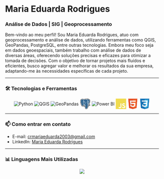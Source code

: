 # Maria Eduarda Rodrigues

### Análise de Dados | SIG | Geoprocessamento

Bem-vindo ao meu perfil! Sou Maria Eduarda Rodrigues, atuo com geoprocessamento e análise de dados, utilizando ferramentas como QGIS, GeoPandas, PostgreSQL, entre outras tecnologias. Embora meu foco seja em dados geoespaciais, também trabalho com análise de dados de diversas áreas, oferecendo soluções precisas e eficazes para otimizar a tomada de decisões. Com o objetivo de tornar projetos mais fluídos e eficientes, busco agregar valor e melhorar os resultados da sua empresa, adaptando-me às necessidades específicas de cada projeto.

---

### 🛠 Tecnologias e Ferramentas

<div align="center">
  <img align="center" alt="Python" height="35" width="35" src="https://upload.wikimedia.org/wikipedia/commons/thumb/c/c3/Python-logo-notext.svg/1200px-Python-logo-notext.svg.png">
  <img align="center" alt="QGIS" height="35" width="35" src="https://upload.wikimedia.org/wikipedia/commons/thumb/9/91/QGIS_logo_new.svg/2048px-QGIS_logo_new.svg.png">
  <img align="center" alt="GeoPandas" height="35" width="105" src="https://geopandas.org/en/stable/_images/geopandas_logo.png">
  <img align="center" alt="PostgreSQL" height="35" width="35" src="https://raw.githubusercontent.com/devicons/devicon/master/icons/postgresql/postgresql-original.svg">
  <img align="center" alt="Power BI" height="35" width="35" src="https://upload.wikimedia.org/wikipedia/commons/thumb/c/cf/New_Power_BI_Logo.svg/1200px-New_Power_BI_Logo.svg.png">
  <img align="center" alt="JavaScript" height="35" width="35" src="https://raw.githubusercontent.com/devicons/devicon/master/icons/javascript/javascript-plain.svg">
  <img align="center" alt="HTML" height="35" width="35" src="https://raw.githubusercontent.com/devicons/devicon/master/icons/html5/html5-original.svg">
  <img align="center" alt="CSS" height="35" width="35" src="https://raw.githubusercontent.com/devicons/devicon/master/icons/css3/css3-original.svg">
</div>

---

### 📫 Como entrar em contato

- E-mail: [crmariaeduarda2003@gmail.com](mailto:crmariaeduarda2003@gmail.com)
- LinkedIn: [Maria Eduarda Rodrigues](https://www.linkedin.com/in/maducr/)

---

### 📊 Linguagens Mais Utilizadas

<p align="center">
  <img src="https://github-readme-stats.vercel.app/api/top-langs/?username=maducr&layout=compact&langs_count=7&theme=github_dark"/>
</p>
